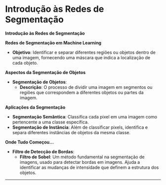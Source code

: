 # Introdução às Redes de Segmentação

**Introdução às Redes de Segmentação**

**Redes de Segmentação em Machine Learning**

- **Objetivo**: Identificar e separar diferentes regiões ou objetos dentro de uma imagem, fornecendo uma máscara que indica a localização de cada objeto.

**Aspectos da Segmentação de Objetos**

- **Segmentação de Objetos**:
  - **Descrição**: O processo de dividir uma imagem em segmentos ou regiões que correspondem a diferentes objetos ou partes da imagem.

**Aplicações da Segmentação**

- **Segmentação Semântica**: Classifica cada pixel em uma imagem como pertencente a uma classe específica.
- **Segmentação de Instância**: Além de classificar pixels, identifica e separa diferentes instâncias de objetos da mesma classe.

**Onde Tudo Começou...**

- **Filtro de Detecção de Bordas**:
  - **Filtro de Sobel**: Um método fundamental na segmentação de imagens, usado para detectar bordas em imagens. Ajuda a identificar as mudanças de intensidade que definem a estrutura dos objetos.

---
